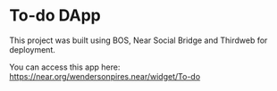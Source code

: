 # To-do DApp

This project was built using BOS, Near Social Bridge and Thirdweb for deployment.

You can access this app here: https://near.org/wendersonpires.near/widget/To-do
